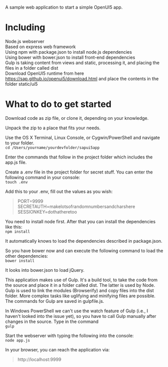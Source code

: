 A sample web application to start a simple OpenUI5 app.

Including
===
Node.js webserver  
Based on express web framework  
Using npm with package.json to install node.js dependencies  
Using bower with bower.json to install front-end dependencies  
Gulp is taking content from views and static, processing it, and placing the files in a folder called dist  
Download OpenUI5 runtime from here https://sap.github.io/openui5/download.html and place the contents in the folder static/ui5  

What to do to get started
===
Download code as zip file, or clone it, depending on your knowledge.  

Unpack the zip to a place that fits your needs.  

Use the OS X Terminal, Linux Console, or Cygwin/PowerShell and navigate to your folder.  
```cd /Users/yourname/yourdevfolder/sapui5app```

Enter the commands that follow in the project folder which includes the app.js file.  

Create a .env file in the project folder for secret stuff. You can enter the following command in your console:  
```touch .env```

Add this to your .env, fill out the values as you wish:  
>PORT=9999  
>SECRETAUTH=makelotsofrandomnumbersandcharshere  
>SESSIONKEY=dothatheretoo

You need to install node first. After that you can install the dependencies like this:  
```npm install```

It automatically knows to load the dependencies described in package.json.  

So you have bower now and can execute the following command to load the other dependencies:  
```bower install```

It looks into bower.json to load jQuery.  

This application makes use of Gulp. It's a build tool, to take the code from the source and place it in a folder called dist. The latter is used by Node. Gulp is used to link the modules (Browserify) and copy files into the dist folder. More complex tasks like uglifying and minifying files are possible. The commands for Gulp are saved in gulpfile.js.  

In Windows PowerShell we can't use the watch feature of Gulp (i.e., I haven't looked into the issue yet), so you have to call Gulp manually after changes in the source. Type in the command  
```gulp```

Start the webserver with typing the following into the console:  
```node app.js```

In your browser, you can reach the application via:  
>http://localhost:9999
